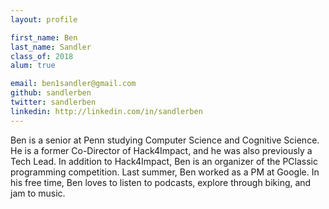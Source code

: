 ```yaml
---
layout: profile

first_name: Ben
last_name: Sandler
class_of: 2018
alum: true

email: ben1sandler@gmail.com
github: sandlerben
twitter: sandlerben
linkedin: http://linkedin.com/in/sandlerben
---
```


Ben is a senior at Penn studying Computer Science and Cognitive Science. He is a former Co-Director of Hack4Impact, and he was also previously a Tech Lead. In addition to Hack4Impact, Ben is an organizer of the PClassic programming competition. Last summer, Ben worked as a PM at Google. In his free time, Ben loves to listen to podcasts, explore through biking, and jam to music.
